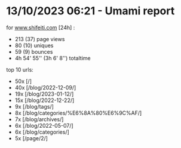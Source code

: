 # 13/10/2023 06:21 - Umami report
for www.shifeiti.com [24h] :

 - 213 (37) page views
 - 80 (10) uniques
 - 59 (9) bounces
 - 4h 54' 55'' (3h 6' 8'') totaltime


top 10 urls:
 - 50x [/]
 - 40x [/blog/2022-12-09/]
 - 19x [/blog/2023-01-12/]
 - 15x [/blog/2022-12-22/]
 - 9x [/blog/tags/]
 - 8x [/blog/categories/%E6%8A%80%E6%9C%AF/]
 - 7x [/blog/archives/]
 - 6x [/blog/2022-05-07/]
 - 6x [/blog/categories/]
 - 5x [/page/2/]


